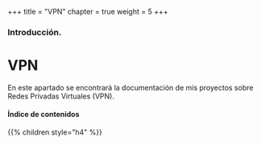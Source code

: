 +++
title = "VPN"
chapter = true
weight = 5
+++

### Introducción.

# VPN

En este apartado se encontrará la documentación de mis proyectos sobre Redes Privadas Virtuales (VPN).

#### Índice de contenidos

{{% children style="h4" %}}

